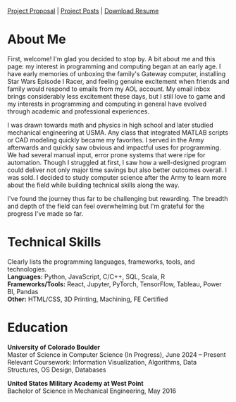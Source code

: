 [Project Proposal](./projectProposal.md) | [Project Posts](./projectsPosts.md) | [Download Resume](/rsheikh-resume.pdf) 


# About Me
 First, welcome! I'm glad you decided to stop by. A bit about me and this page: my interest in programming and computing began at an early age. I have early memories of unboxing the family's Gateway computer, installing Star Wars Episode I Racer, and feeling genuine excitement when friends and family would respond to emails from my AOL account. My email inbox brings considerably less excitement these days, but I still love to game and my interests in programming and computing in general have evolved through academic and professional experiences. 

I was drawn towards math and physics in high school and later studied mechanical engineering at USMA. Any class that integrated MATLAB scripts or CAD modeling quickly became my favorites. I served in the Army afterwards and quickly saw obvious and impactful uses for programming. We had several manual input, error prone systems that were ripe for automation. Though I struggled at first, I saw how a well-designed program could deliver not only major time savings but also better outcomes overall. I was sold. I decided to study computer science after the Army to learn more about the field while building technical skills along the way. 

I've found the journey thus far to be challenging but rewarding. The breadth and depth of the field can feel overwhelming but I'm grateful for the progress I've made so far. 

# Technical Skills
Clearly lists the programming languages, frameworks, tools, and technologies.  
**Languages:** Python, JavaScript, C/C++, SQL, Scala, R  
**Frameworks/Tools:** React, Jupyter, PyTorch, TensorFlow, Tableau, Power BI, Pandas  
**Other:** HTML/CSS, 3D Printing, Machining, FE Certified

# Education
**University of Colorado Boulder**  
Master of Science in Computer Science (In Progress), June 2024 – Present  
Relevant Coursework: Information Visualization, Algorithms, Data Structures, OS Design, Databases

**United States Military Academy at West Point**  
Bachelor of Science in Mechanical Engineering, May 2016